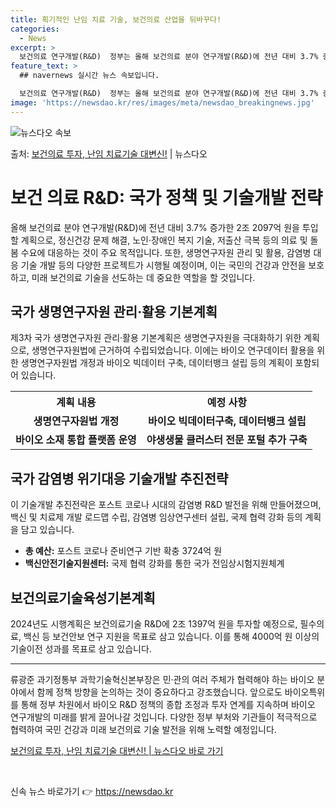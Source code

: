 ```yaml
---
title: 획기적인 난임 치료 기술, 보건의료 산업을 뒤바꾸다!
categories:
  - News
excerpt: >
  보건의료 연구개발(R&D)  정부는 올해 보건의료 분야 연구개발(R&D)에 전년 대비 3.7% 증가한 2조 …
feature_text: >
  ## navernews 실시간 뉴스 속보입니다.

  보건의료 연구개발(R&D)  정부는 올해 보건의료 분야 연구개발(R&D)에 전년 대비 3.7% 증가한 2조 …
image: 'https://newsdao.kr/res/images/meta/newsdao_breakingnews.jpg'
---
```


![뉴스다오 속보](https://newsdao.kr/res/images/meta/newsdao_breakingnews.jpg)

<p>출처: <a href="https://newsdao.kr/4175" rel="dofollow">보건의료 투자, 난임 치료기술 대변신!</a> | 뉴스다오</p>

<h1>보건 의료 R&D: 국가 정책 및 기술개발 전략</h1>

<p data-ke-size="size16">올해 보건의료 분야 연구개발(R&D)에 전년 대비 3.7% 증가한 2조 2097억 원을 투입할 계획으로, 정신건강 문제 해결, 노인·장애인 복지 기술, 저출산 극복 등의 의료 및 돌봄 수요에 대응하는 것이 주요 목적입니다. 또한, 생명연구자원 관리 및 활용, 감염병 대응 기술 개발 등의 다양한 프로젝트가 시행될 예정이며, 이는 국민의 건강과 안전을 보호하고, 미래 보건의료 기술을 선도하는 데 중요한 역할을 할 것입니다.</p>

<h2>국가 생명연구자원 관리·활용 기본계획</h2>

<p data-ke-size="size16">제3차 국가 생명연구자원 관리·활용 기본계획은 생명연구자원을 극대화하기 위한 계획으로, 생명연구자원법에 근거하여 수립되었습니다. 이에는 바이오 연구데이터 활용을 위한 생명연구자원법 개정과 바이오 빅데이터 구축, 데이터뱅크 설립 등의 계획이 포함되어 있습니다.</p>

<table>
  <tr>
    <th>계획 내용</th>
    <th>예정 사항</th>
  </tr>
  <tr>
    <td style="text-align: center; height: 17px;"><b>생명연구자원법 개정</b></td>
    <td style="text-align: center; height: 17px;"><b>바이오 빅데이터구축, 데이터뱅크 설립</b></td>
  </tr>
  <tr>
    <td style="text-align: center; height: 17px;"><b>바이오 소재 통합 플랫폼 운영</b></td>
    <td style="text-align: center; height: 17px;"><b>야생생물 클러스터 전문 포털 추가 구축</b></td>
  </tr>
</table>

<h2>국가 감염병 위기대응 기술개발 추진전략</h2>

<p data-ke-size="size16">이 기술개발 추진전략은 포스트 코로나 시대의 감염병 R&D 발전을 위해 만들어졌으며, 백신 및 치료제 개발 로드맵 수립, 감염병 임상연구센터 설립, 국제 협력 강화 등의 계획을 담고 있습니다.</p>

<ul>
  <li><b>총 예산:</b> 포스트 코로나 준비연구 기반 확충 3724억 원</li>
  <li><b>백신안전기술지원센터:</b> 국제 협력 강화를 통한 국가 전임상시험지원체계</li>
</ul>

<h2>보건의료기술육성기본계획</h2>

<p data-ke-size="size16">2024년도 시행계획은 보건의료기술 R&D에 2조 1397억 원을 투자할 예정으로, 필수의료, 백신 등 보건안보 연구 지원을 목표로 삼고 있습니다. 이를 통해 4000억 원 이상의 기술이전 성과를 목표로 삼고 있습니다.</p>

<hr>

<p data-ke-size="size16">류광준 과기정통부 과학기술혁신본부장은 민·관의 여러 주체가 협력해야 하는 바이오 분야에서 함께 정책 방향을 논의하는 것이 중요하다고 강조했습니다. 앞으로도 바이오특위를 통해 정부 차원에서 바이오 R&D 정책의 종합 조정과 투자 연계를 지속하며 바이오 연구개발의 미래를 밝게 끌어나갈 것입니다. 다양한 정부 부처와 기관들이 적극적으로 협력하여 국민 건강과 미래 보건의료 기술 발전을 위해 노력할 예정입니다.</p>

<p data-ke-size="size16"><a href="https://newsdao.kr/4175">보건의료 투자, 난임 치료기술 대변신! | 뉴스다오 바로 가기</a></p>
<p data-ke-size="size16">&nbsp;</p> 

신속 뉴스 바로가기 👉 <a href="https://newsdao.kr" rel="dofollow">https://newsdao.kr</a>


